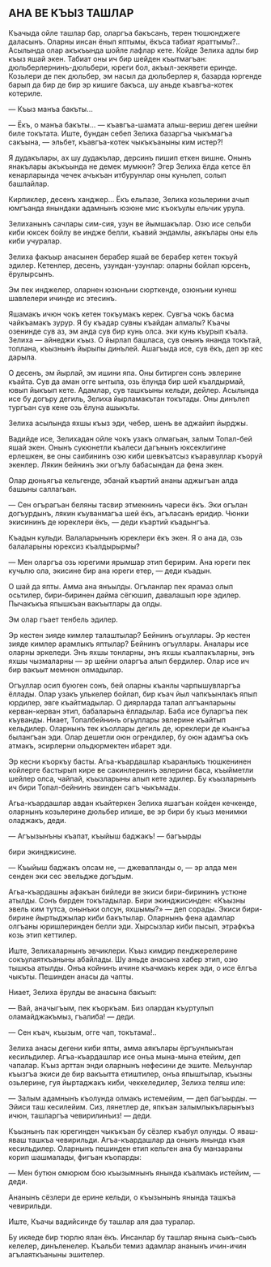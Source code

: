 ## АНА ВЕ КЪЫЗ ТАШЛАР

Къачыда ойле ташлар бар, оларгъа бакъсанъ, терен тюшюнджеге даласынъ.
Оларны инсан ёнып яптымы, ёкъса табиат яраттымы?..
Асылында олар акъкъында шойле лафлар кете.
Койде Зелиха адлы бир къыз яшай экен.
Табиат оны ич бир шейден къытмагъан: дюльберлернинъ-дюльбери, юреги бол, акъыл-зекявети еринде.
Козьлери де пек дюльбер, эм насыл да дюльберлер я, базарда юргенде барып да бир де бир эр кишиге бакъса, шу аньде къавгъа-котек котериле.

— Къыз манъа бакъты...

— Ёкъ, о манъа бакъты... — къавгъа-шамата алыш-вериш деген шейни биле токътата.
Иште, бундан себеп Зелиха базаргъа чыкъмагъа сакъына, — эльбет, къавгъа-котек чыкъкъаныны ким истер?!

Я дудакълары, ах шу дудакълар, дерсинъ пишип еткен вишне.
Онынъ янакълары акъкъында не демек мумкюн?
Эгер Зелиха ёлда кетсе ёл кенарларында чечек ачъкъан итбурунлар оны куньлеп, солып башлайлар.

Кирпиклер, десенъ ханджер...
Ёкъ ельпазе, Зелиха козьлерини ачып юмгъанда янындаки адамнынъ юзюне мис къокъулы ельчик урула.

Зелиханынъ сачлары сим-сия, узун ве йымшакълар.
Озю исе сельби киби юксек бойлу ве индже белли, къавий эндамлы, аякълары оны ель киби учуралар.

Зелиха факъыр анасынен берабер яшай ве берабер кетен токъуй эдилер.
Кетенлер, десенъ, узундан-узунлар: оларны бойлап юрсенъ, ёрулырсынъ.

Эм пек инджелер, оларнен юзюнъни сюрткенде, озюнъни кунеш шавлелери ичинде ис этесинъ.

Яшамакъ ичюн чокъ кетен токъумакъ керек.
Сувгъа чокъ басма чайкъамакъ зурур.
Я бу къадар сувны къайдан алмалы?
Къачы озенинде сув аз, эм анда сув бир кунь олса.
эки кунь къурып къала.
Зелиха — айнеджи къыз.
О йырлап башласа, сув онынъ янанда токътай, топлана, къызнынъ йырыпы динълей.
Ашагъыда исе, сув ёкъ, деп эр кес дарыла.

О десенъ, эм йырлай, эм ишини япа.
Оны битирген сонъ эвлерине къайта.
Сув да аман огге ынтыла, озь ёлунда бир шей къалдырмай, ювып йыкъып кете.
Адамлар, сув ташкъыны кельди, дейлер.
Асылында исе бу догъру дегиль, Зелиха йырламакътан токътады.
Оны динълеп тургъан сув кене озь ёлуна ашыкъты.

Зелиха асылында яхшы къыз эди, чебер, шенъ ве аджайип йырджы.

Вадийде исе, Зелихадан ойле чокъ узакъ олмагьан, залым Топал-бей яшай экен.
Онынъ сукюнетли къалеси дагънынъ юксеклигине ерлешкен, ве оны саибининъ озю киби шевкъатсыз къаравуллар къоруй экенлер.
Лякин бейнинъ эки огълу бабасындан да фена экен.

Олар дюньягъа кельгенде, эбанай къартий ананы аджыгъан алда башыны саллагьан.

— Сен огърагъан беляны тасвир этмекнинъ чареси ёкъ.
Эки огълан догъурдынъ, лякин къуванмагъа шей ёкъ, агъласанъ еридир.
Чюнки экисининъ де юреклери ёкъ, — деди къартий къадынгъа.

Къадын кульди.
Валаларынынъ юреклери ёкъ экен.
Я о ана да, озь балаларыны юрексиз къалдырырмы?

— Мен оларгъа озь юрегими ярымшар этип беририм.
Ана юреги пек кучьлю ола, экисине бир ана юреги етер, — деди къадын.

О шай да япты.
Амма ана янъылды.
Огъланлар пек ярамаз олып осьтилер, бири-биринен дайма сёгюшип, давалашып юре эдилер.
Пычакъкъа япышкъан вакъытлары да олды.

Эм олар гъает тенбель эдилер.

Эр кестен зияде кимлер талаштылар?
Бейнинъ огьуллары.
Эр кестен зияде кимлер арамлыкъ яптылар?
Бейнинъ огъуллары.
Аналары исе оларны эркеледи.
Энъ яхшы тонларны, энъ яхшы къалпакъларны, энъ яхшы чызмаларны — эр шейни оларгъа алып бердилер.
Олар исе ич бир вакъыт мемнюн олмадылар.

Огъуллар осип буюген сонъ, бей оларны къанлы чарпышувларгъа ёллады.
Олар узакъ улькелер бойлап, бир къач йыл чапкъынлакъ япып юрдилер, эвге къайтмадылар.
О диярларда талап алгъанларыны керван-керван этип, бабаларына ёлладылар.
Баба исе буларгъа пек къуванды.
Ниает, Топалбейнинъ огьуллары эвлерине къайтып кельдилер.
Оларнынъ тек къоллары дегиль де, юреклери де къангьа былангъан эди.
Олар дешетли оюн огрендилер, бу оюн адамгъа окъ атмакъ, эсирлерни ольдюрмектен ибарет эди.

Эр кесни къоркъу басты.
Агьа-къардашлар къаранлыкъ тюшкенинен койлерге бастырып кире ве сакинлернинъ эвлерини баса, къыйметли шейлер олса, чайпай, къызларыны алып кете эдилер.
Бу къызларнынъ ич бири Топал-бейнинъ эвинден сагъ чыкъмады.

Агьа-къардашлар авдан къайтеркен Зелиха яшагъан койден кечкенде, оларнынъ козьлерине дюльбер илише, ве эр бири бу къыз менимки оладжакъ, деди.

— Агъызынъны къапат, къыйыш баджакъ! — багъырды

бири экинджисине.

— Къыйыш баджакъ олсам не, — джевапланды о, — эр алда мен сенден эки сес эвельдже догъдым.

Агьа-къардашны афакъан бийледи ве экиси бири-бирининъ устюне атылды.
Сонъ бирден токътадылар.
Бири экинджисинден: «Къызны эвель ким тутса, онынъки олсун, яхшымы?» — деп сорады.
Экиси бири-бирине йыртыджылар киби бакътылар.
Оларнынъ фена адамлар олгъаны юришлеринден белли эди.
Хырсызлар киби пысып, этрафкъа козь этип кеттилер.

Иште, Зелихаларнынъ эвчиклери.
Къыз кимдир пенджерелерине сокъулаяткъаныны абайлады.
Шу аньде анасына хабер этип, озю тышкъа атылды.
Онъа койнинъ ичине къачмакъ керек эди, о исе ёлгъа чыкъты.
Пешинден анасы да чапты.

Ниает, Зелиха ёрулды ве анасына бакъып:

— Вай, аначыгъым, пек къоркъам.
Биз олардан къуртулып оламайджакъмыз, гъалиба! — деди.

— Сен къач, къызым, огге чап, токътама!..

Зелиха анасы дегени киби япты, амма аякълары ёргъунлыкътан кесильдилер.
Агъа-къардашлар исе онъа мына-мына етейим, деп чапалар.
Къыз арттан энди оларнынъ нефесини де эшите.
Мельунлар къызгъа экиси де бир вакъытта етиштилер, онъа япыштылар, къызны озьлерине, гуя йыртаджакъ киби, чеккеледилер, Зелиха теляш иле:

— Залым адамнынъ къолунда олмакъ истемейим, — деп багъырды. — Эйиси таш кесилейим.
Сиз, лянетлер де, япкъан залымлыкъларынъыз ичюн, ташларгъа чевирилинъиз! — деди.

Къызнынъ пак юрегинден чыкъкъан бу сёзлер къабул олунды.
О яваш-яваш ташкъа чевирильди.
Агъа-къардашлар да онынъ янында къая кесильдилер.
Оларнынъ пешинден етип кельген ана бу манзараны корип шашмалады, фигъан къопарды:

— Мен бутюн омюрюм бою къызымнынъ янында къалмакъ истейим, — деди.

Ананынъ сёзлери де ерине кельди, о къызынынъ янында ташкъа чевирильди.

Иште, Къачы вадийсинде бу ташлар аля даа туралар.

Бу икяеде бир тюрлю ялан ёкъ.
Инсанлар бу ташлар янына сыкъ-сыкъ келелер, динъленелер.
Къальби темиз адамлар ананынъ ичин-ичин агълаяткъаныны эшителер. 
